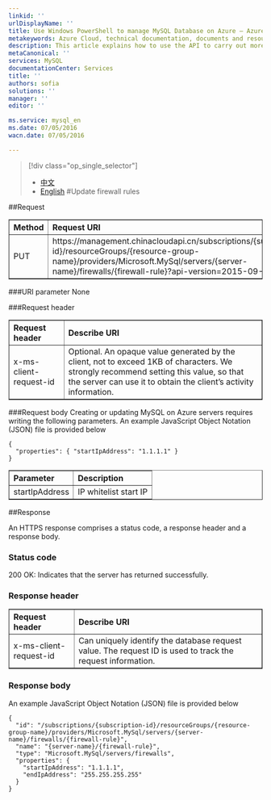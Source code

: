 ```yaml
---
linkid: ''
urlDisplayName: ''
title: Use Windows PowerShell to manage MySQL Database on Azure – Azure cloud
metakeywords: Azure Cloud, technical documentation, documents and resources, MySQL, database, beginner’s guide, Azure MySQL, MySQL PaaS, Azure MySQL PaaS, API, Azure MySQL Service, Azure RDS
description: This article explains how to use the API to carry out more operations for MySQL Database on Azure, including query, create, modify and delete operations.
metaCanonical: ''
services: MySQL
documentationCenter: Services
title: ''
authors: sofia
solutions: ''
manager: ''
editor: ''

ms.service: mysql_en
ms.date: 07/05/2016
wacn.date: 07/05/2016

---
```


> [!div class="op_single_selector"]
> * [中文](./mysql-database-api-updatefirewall.md)
> * [English](./mysql-database-enus-api-updatefirewall.md)
#Update firewall rules

##Request
<table width="100%" border="1" cellspacing="0" cellpadding="0">
  <th align="left"><strong>Method</strong>
    </td>
  <th align="left"><strong>Request URI</strong>
    </td>

  <tr>
    <td>PUT    </td>
    <td>https://management.chinacloudapi.cn/subscriptions/{subscription-id}/resourceGroups/{resource-group-name}/providers/Microsoft.MySql/servers/{server-name}/firewalls/{firewall-rule}?api-version=2015-09-01
    </td>
  </tr>
</table>

###URI parameter
None

###Request header
<table width="100%" border="1" cellspacing="0" cellpadding="0">
  <th align="left"><strong>Request header</strong>
    </td>
  <th align="left"><strong>Describe URI</strong>
    </td>

  <tr>
    <td>x-ms-client-request-id</td>
    <td>Optional. An opaque value generated by the client, not to exceed 1KB of characters. We strongly recommend setting this value, so that the server can use it to obtain the client’s activity information.</td>
  </tr>
</table>

###Request body
Creating or updating MySQL on Azure servers requires writing the following parameters. An example JavaScript Object Notation (JSON) file is provided below 
```
{
  "properties": { "startIpAddress": "1.1.1.1" }
}
``` 
<table width="100%" border="1" cellspacing="0" cellpadding="0"> 
  <th align="left"><strong>Parameter</strong> 
    </td> 
  <th align="left"><strong>Description</strong> 
    </td>

  <tr>
    <td>startIpAddress</td>
    <td>IP whitelist start IP</td>
  </tr>
</table>

##Response

An HTTPS response comprises a status code, a response header and a response body.
### Status code
200 OK: Indicates that the server has returned successfully.

### Response header

<table width="100%" border="1" cellspacing="0" cellpadding="0">
  <th align="left"><strong>Request header</strong>
    </td>
  <th align="left"><strong>Describe URI</strong>
    </td>

  <tr>
    <td>x-ms-client-request-id</td>
    <td>Can uniquely identify the database request value. The request ID is used to track the request information.</td>
  </tr>
</table>

### Response body
An example JavaScript Object Notation (JSON) file is provided below 
``` 
{
  "id": "/subscriptions/{subscription-id}/resourceGroups/{resource-group-name}/providers/Microsoft.MySql/servers/{server-name}/firewalls/{firewall-rule}",
  "name": "{server-name}/{firewall-rule}",
  "type": "Microsoft.MySql/servers/firewalls",
  "properties": {
    "startIpAddress": "1.1.1.1",
    "endIpAddress": "255.255.255.255"
  }
}

```
<!---HONumber=Acom_0104_2016_MySql-->